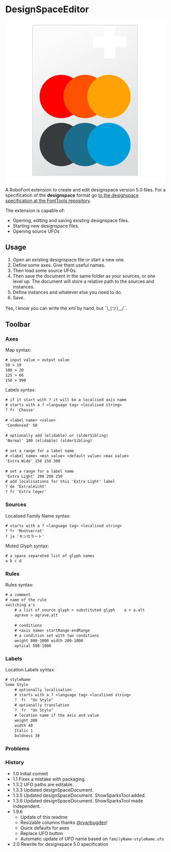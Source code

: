 # DesignSpaceEditor

![Icon](assets/designSpaceFileIcon.png)

A RoboFont extension to create and edit designspace version 5.0 files. For a specification of the **designspace** format go [to the designspace specification at the FontTools repository](https://fonttools.readthedocs.io/en/latest/designspaceLib/index.html).

The extension is capable of:
* Opening, editing and saving existing designspace files.
* Starting new designspace files.
* Opening source UFOs

## Usage

1. Open an existing designspace file or start a new one.
1. Define some axes. Give them useful names.
1. Then load some source UFOs.
1. Then save the document in the same folder as your sources, or one level up. The document will store a relative path to the sources and instances.
1. Define instances and whatever else you need to do.
1. Save.

Yes, I know you can write the xml by hand, but ¯\\\_(ツ)__/¯.


## Toolbar

### Axes

Map syntax:

```
# input value > output value
50 > 10
100 > 20
125 > 66
150 > 990
```

Labels syntax:

```
# if it start with ? it will be a localised axis name
# starts with a ? <language tag> <localised string>
? fr 'Chasse'

# <label name> <value>
'Condensed' 50

# optionally add (elidable) or (olderSibling)
'Normal' 100 (elidable) (olderSibling)

# set a range for a label name
# <label name> <min value> <default value> <max value>
'Extra Wide' 150 150 300

# set a range for a label name
'Extra Light' 200 200 250
# add localisations for this 'Extra Light' label
? de 'Extraleicht'
? fr 'Extra léger'
```

### Sources

Localised Family Name syntax:

```
# starts with a ? <language tag> <localised string>
? fr 'Montserrat'
? ja 'モンセラート'
```

Muted Glyph syntax:

```
# a space separated list of glyph names
a b c d
```

### Rules

Rules syntax:

```
# a comment
# name of the rule
switching a's
	# a list of source glyph > substituted glyph	a > a.alt
	agrave > agrave.alt
	
	# conditions
	# <axis name> startRange-endRange
	# a condition set with two conditions
	weight 800-1000 width 200-1000
	optical 500-1000	
```

### Labels

Location Labels syntax:

```
# styleName
Some Style
	# optionally localisation
	# starts with a ? <language tag> <localised string>
	?  fr  "Un Style"
	# optionally translation
	?  fr  "Un Style"
	# location name if the axis and value
	weight 300
	width 40
	Italic 1
	boldness 30
```

### Problems

### History

* 1.0 Initial commit
* 1.1 Fixes a mistake with packaging.
* 1.3.2 UFO paths are editable.
* 1.3.3 Updated designSpaceDocument.
* 1.3.5 Updated designSpaceDocument. ShowSparksTool added.
* 1.3.6 Updated designSpaceDocument. ShowSparksTool made independent.
* 1.9.6
	* Update of this readme
	* Resizable columns thanks [@ryanbugden](https://github.com/ryanbugden)!
	* Quick defaults for axes
	* Replace UFO button
	* Automatic update of UFO name based on `familyName-styleName.ufo`
* 2.0 Rewrite for designspace 5.0 specification

